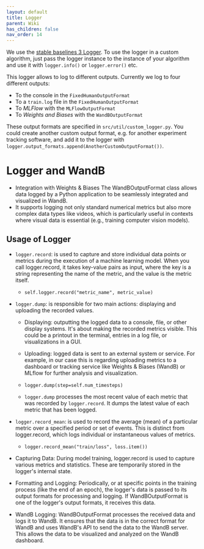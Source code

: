 ```yaml
---
layout: default
title: Logger
parent: Wiki
has_children: false
nav_order: 14
---
```


We use the [stable baselines 3 Logger](https://stable-baselines3.readthedocs.io/en/master/common/logger.html). To use the logger in a custom algorithm, just pass the logger instance to the instance of your algorithm and use it with `logger.info()` or `logger.error()` etc.

This logger allows to log to different outputs. Currently we log to four different outputs:
- To the console in the `FixedHumanOutputFormat`
- To a `train.log` file in the `FixedHumanOutputFormat`
- To _MLFlow_ with the `MLFlowOutputFormat`
- To _Weights and Biases_ with the `WandBOutputFormat`

These output formats are specified in `src/util/custom_logger.py`. You could create another custom output format, e.g. for another experiment tracking software, and add it to the logger with `logger.output_formats.append(AnotherCustomOutputFormat())`.

# Logger and WandB

* Integration with Weights & Biases
The WandBOutputFormat class allows data logged by a Python application to be seamlessly integrated and visualized in WandB.
* It supports logging not only standard numerical metrics but also more complex data types like videos, which is particularly useful in contexts where visual data is essential (e.g., training computer vision models).

## Usage of Logger
* `logger.record`: is used to capture and store individual data points or metrics during the execution of a machine learning model. When you call logger.record, it takes key-value pairs as input, where the key is a string representing the name of the metric, and the value is the metric itself.
    * `self.logger.record("metric_name", metric_value)`

* `logger.dump`: is responsible for two main actions: displaying and uploading the recorded values.
    * Displaying: outputting the logged data to a console, file, or other display systems. It's about making the recorded metrics visible. This could be a printout in the terminal, entries in a log file, or visualizations in a GUI.
    * Uploading: logged data is sent to an external system or service. For example, in our case this is regarding uploading metrics to a dashboard or tracking service like Weights & Biases (WandB) or MLflow for further analysis and visualization.
    * `logger.dump(step=self.num_timesteps)`

    * `logger.dump` processes the most recent value of each metric that was recorded by `logger.record`. It dumps the latest value of each metric that has been logged.

* `logger.record_mean`: is used to record the average (mean) of a particular metric over a specified period or set of events. This is distinct from logger.record, which logs individual or instantaneous values of metrics.
    * `logger.record_mean("train/loss", loss.item())`

* Capturing Data: During model training, logger.record is used to capture various metrics and statistics. These are temporarily stored in the logger's internal state.

* Formatting and Logging: Periodically, or at specific points in the training process (like the end of an epoch), the logger's data is passed to its output formats for processing and logging. If WandBOutputFormat is one of the logger's output formats, it receives this data.
* WandB Logging: WandBOutputFormat processes the received data and logs it to WandB. It ensures that the data is in the correct format for WandB and uses WandB's API to send the data to the WandB server. This allows the data to be visualized and analyzed on the WandB dashboard.